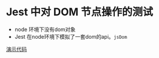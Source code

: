 # Jest 中对 DOM 节点操作的测试

- node 环境下没有dom对象
- Jest 在node环境下模拟了一套dom的api。```jsDom```

[演示代码](../source_code/13)